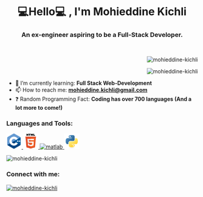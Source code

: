 
 <h1 align="center">💻Hello💻 , I'm Mohieddine Kichli</h1>

 <h3 align="center">An ex-engineer aspiring to be a Full-Stack Developer.</h3> <br>
 

<p align="right"> <img src="https://komarev.com/ghpvc/?username=mohieddine-kichli&label=Profile%20views&color=0e75b6&style=flat" alt="mohieddine-kichli" /> </p>

<p>&nbsp;<img align="right" src="https://github-readme-stats.vercel.app/api?username=mohieddine-kichli&show_icons=true&locale=en" alt="mohieddine-kichli" /></p>

- 🌱 I’m currently learning: **Full Stack Web-Development**  
- 📫 How to reach me: **mohieddine.kichli@gmail.com**
- ❓ Random Programming Fact: **Coding has over 700 languages (And a lot more to come!)**


 
<h3 align="left">Languages and Tools:</h3>
<p align="left"> <a href="https://www.w3schools.com/cpp/" target="_blank" rel="noreferrer"> <img src="https://raw.githubusercontent.com/devicons/devicon/master/icons/cplusplus/cplusplus-original.svg" alt="cplusplus" width="40" height="40"/> </a> <a href="https://www.w3.org/html/" target="_blank" rel="noreferrer"> <img src="https://raw.githubusercontent.com/devicons/devicon/master/icons/html5/html5-original-wordmark.svg" alt="html5" width="40" height="40"/> </a> <a href="https://www.mathworks.com/" target="_blank" rel="noreferrer"> <img src="https://upload.wikimedia.org/wikipedia/commons/2/21/Matlab_Logo.png" alt="matlab" width="40" height="40"/> </a> <a href="https://www.python.org" target="_blank" rel="noreferrer"> <img src="https://raw.githubusercontent.com/devicons/devicon/master/icons/python/python-original.svg" alt="python" width="40" height="40"/> </a> </p>

<p align="left"> <img src="https://antoniaspagnardi.files.wordpress.com/2017/04/1358946.gif?w=885&zoom=2" alt="mohieddine-kichli" /> </p>
<h3 align="left">Connect with me:</h3>
<p align="left">
  
<a href="https://linkedin.com/in/mohieddine-kichli" target="blank"><img align="center" src="https://raw.githubusercontent.com/rahuldkjain/github-profile-readme-generator/master/src/images/icons/Social/linked-in-alt.svg" alt="mohieddine-kichli" height="30" width="40" /></a>
</p>


